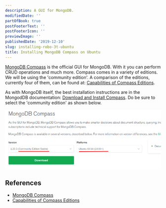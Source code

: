 ```yaml
---
description: A GUI for MongoDB.
modifiedDate: ''
partOfBook: true
postFooterText: ''
postFooterIcon: ''
previewImage: ''
publishedDate: '2019-12-10'
slug: installing-robo-3t-ubuntu
title: Installing MongoDB Compass on Ubuntu
---
```


[MongoDB Compass](https://www.mongodb.com/products/compass) is the official GUI for MongoDB. With it you can perform CRUD operations and much more. Compass comes in a variety of editions. We will be using the 'community edition'. A comparison of the editions, currently four of them, can be found at: [Capabilities of Compass Editions](https://docs.mongodb.com/compass/master/#capabilities-of-compass-short-editions).

As with MongoDB itself, the best installation instructions are in the MongodDB documentation: [Download and Install Compass](https://docs.mongodb.com/compass/master/install/). Do be sure to select the 'community edition' as shown below.

![select community edition](media/select-community-edition.png)


## References
- [MongoDB Compass](https://www.mongodb.com/products/compass)
- [Capabilities of Compass Editions](https://docs.mongodb.com/compass/master/#capabilities-of-compass-short-editions)
